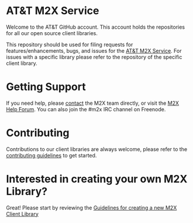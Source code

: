 # AT&amp;T M2X Service

Welcome to the AT&amp;T GitHub account. This account holds the repositories for all our open source client libraries.

This repository should be used for filing requests for features/enhancements, bugs, and issues for the [AT&amp;T M2X Service](https://m2x.att.com/). For issues with a specific library please refer to the repository of the specific client library.

# Getting Support

If you need help, please [contact](https://m2x.att.com/contact) the M2X team directly, or visit the [M2X Help Forum](http://forum-m2x.att.com). You can also join the #m2x IRC channel on Freenode.

# Contributing

Contributions to our client libraries are always welcome, please refer to the [contributing guidelines](CONTRIBUTING.md) to get started.

# Interested in creating your own M2X Library?

Great! Please start by reviewing the [Guidelines for creating a new M2X Client Library](https://github.com/attm2x/m2x-service/blob/master/CLIENT-CONTRIBUTIONS.md)
